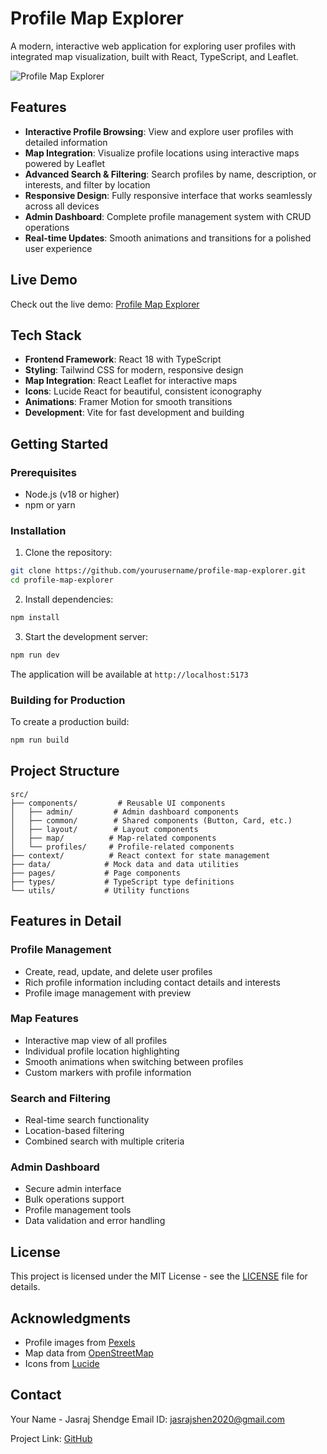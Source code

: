 # Profile Map Explorer

A modern, interactive web application for exploring user profiles with integrated map visualization, built with React, TypeScript, and Leaflet.

![Profile Map Explorer](https://images.pexels.com/photos/3183150/pexels-photo-3183150.jpeg?auto=compress&cs=tinysrgb&w=1260&h=750&dpr=2)

## Features

- **Interactive Profile Browsing**: View and explore user profiles with detailed information
- **Map Integration**: Visualize profile locations using interactive maps powered by Leaflet
- **Advanced Search & Filtering**: Search profiles by name, description, or interests, and filter by location
- **Responsive Design**: Fully responsive interface that works seamlessly across all devices
- **Admin Dashboard**: Complete profile management system with CRUD operations
- **Real-time Updates**: Smooth animations and transitions for a polished user experience

## Live Demo

Check out the live demo: [Profile Map Explorer](https://whimsical-babka-e8f10f.netlify.app)

## Tech Stack

- **Frontend Framework**: React 18 with TypeScript
- **Styling**: Tailwind CSS for modern, responsive design
- **Map Integration**: React Leaflet for interactive maps
- **Icons**: Lucide React for beautiful, consistent iconography
- **Animations**: Framer Motion for smooth transitions
- **Development**: Vite for fast development and building

## Getting Started

### Prerequisites

- Node.js (v18 or higher)
- npm or yarn

### Installation

1. Clone the repository:
```bash
git clone https://github.com/yourusername/profile-map-explorer.git
cd profile-map-explorer
```

2. Install dependencies:
```bash
npm install
```

3. Start the development server:
```bash
npm run dev
```

The application will be available at `http://localhost:5173`

### Building for Production

To create a production build:

```bash
npm run build
```

## Project Structure

```
src/
├── components/         # Reusable UI components
│   ├── admin/         # Admin dashboard components
│   ├── common/        # Shared components (Button, Card, etc.)
│   ├── layout/        # Layout components
│   ├── map/          # Map-related components
│   └── profiles/     # Profile-related components
├── context/          # React context for state management
├── data/            # Mock data and data utilities
├── pages/           # Page components
├── types/           # TypeScript type definitions
└── utils/           # Utility functions
```

## Features in Detail

### Profile Management
- Create, read, update, and delete user profiles
- Rich profile information including contact details and interests
- Profile image management with preview

### Map Features
- Interactive map view of all profiles
- Individual profile location highlighting
- Smooth animations when switching between profiles
- Custom markers with profile information

### Search and Filtering
- Real-time search functionality
- Location-based filtering
- Combined search with multiple criteria

### Admin Dashboard
- Secure admin interface
- Bulk operations support
- Profile management tools
- Data validation and error handling


## License

This project is licensed under the MIT License - see the [LICENSE](LICENSE) file for details.

## Acknowledgments

- Profile images from [Pexels](https://www.pexels.com)
- Map data from [OpenStreetMap](https://www.openstreetmap.org)
- Icons from [Lucide](https://lucide.dev)

## Contact

Your Name - Jasraj Shendge
Email ID: jasrajshen2020@gmail.com

Project Link: [GitHub](https://github.com/jasraj1111/Bynry_Assignment)
